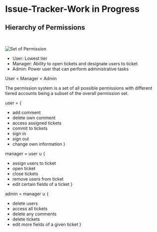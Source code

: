 # Issue-Tracker-Work in Progress


## Hierarchy of Permissions
 <br/>

![Set of Permission](https://cdn.discordapp.com/attachments/1108167978714923110/1211906544489472000/set_of_permissions1.png?ex=65efe6ec&is=65dd71ec&hm=83cb94a21edc9da2b950472c74070b202ce6cacfc616f9722279453e684e9a71&)
<br/>

  - User: Lowest tier 
  - Manager: Ability to open tickets and designate users to ticket
  - Admin: Power user that can perform administrative tasks 

User < Manager < Admin

The permission system is a set of all possible permissions with different tiered accounts being a subset of the overall permission set.

  user = {
  - add comment
  - delete own comment 
  - access assigned tickets
  - commit to tickets
  - sign in 
  - sign out
  - change own information
  }

  
  manager = user ∪ {
   - assign users to ticket
   - open ticket 
   - close tickets
   - remove users from ticket
   - edit certain fields of a ticket
  }

  admin = manager ∪ {
  - delete users 
  - access all tickets
  - delete any comments
  - delete tickets
  - edit more fields of a given ticket
  }

  
